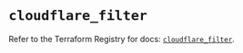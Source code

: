 # `cloudflare_filter`

Refer to the Terraform Registry for docs: [`cloudflare_filter`](https://registry.terraform.io/providers/cloudflare/cloudflare/4.35.0/docs/resources/filter).

